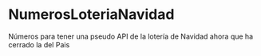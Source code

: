 # NumerosLoteriaNavidad
 Números para tener una pseudo API de la lotería de Navidad ahora que ha cerrado la del Pais
